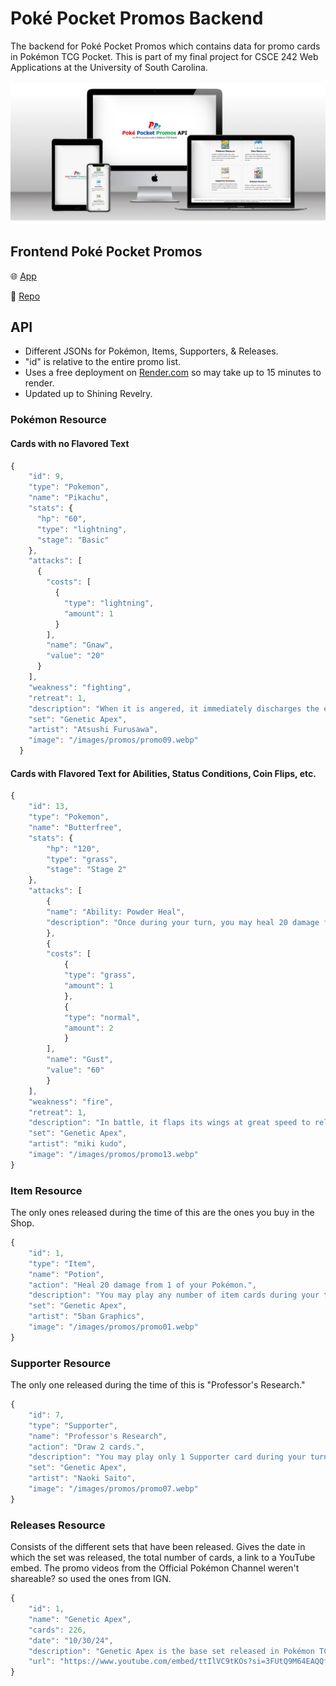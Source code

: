# Poké Pocket Promos Backend

The backend for Poké Pocket Promos which contains data for promo cards in Pokémon TCG Pocket. This is part of my final project for CSCE 242 Web Applications at the University of South Carolina.

![A website show on different devices](./ppp-mockup.png)

## Frontend Poké Pocket Promos

🌐 [App](https://not-josue.github.io/poke-pocket-promos/)

📁 [Repo](https://github.com/not-josue/poke-pocket-promos)

## API

- Different JSONs for Pokémon, Items, Supporters, & Releases.
- "id" is relative to the entire promo list.
- Uses a free deployment on [Render.com](https://render.com/) so may take up to 15 minutes to render.
- Updated up to Shining Revelry.

### Pokémon Resource

#### Cards with no Flavored Text

```js
{
    "id": 9,
    "type": "Pokemon",
    "name": "Pikachu",
    "stats": {
      "hp": "60",
      "type": "lightning",
      "stage": "Basic"
    },
    "attacks": [
      {
        "costs": [
          {
            "type": "lightning",
            "amount": 1
          }
        ],
        "name": "Gnaw",
        "value": "20"
      }
    ],
    "weakness": "fighting",
    "retreat": 1,
    "description": "When it is angered, it immediately discharges the energy stored in the pouches in its cheeks.",
    "set": "Genetic Apex",
    "artist": "Atsushi Furusawa",
    "image": "/images/promos/promo09.webp"
  }
```

#### Cards with Flavored Text for Abilities, Status Conditions, Coin Flips, etc.

```js
{
    "id": 13,
    "type": "Pokemon",
    "name": "Butterfree",
    "stats": {
        "hp": "120",
        "type": "grass",
        "stage": "Stage 2"
    },
    "attacks": [
        {
        "name": "Ability: Powder Heal",
        "description": "Once during your turn, you may heal 20 damage from each of your Pokémon."
        },
        {
        "costs": [
            {
            "type": "grass",
            "amount": 1
            },
            {
            "type": "normal",
            "amount": 2
            }
        ],
        "name": "Gust",
        "value": "60"
        }
    ],
    "weakness": "fire",
    "retreat": 1,
    "description": "In battle, it flaps its wings at great speed to release highly toxic dust into the air.",
    "set": "Genetic Apex",
    "artist": "miki kudo",
    "image": "/images/promos/promo13.webp"
}
```

### Item Resource

The only ones released during the time of this are the ones you buy in the Shop.

```js
{
    "id": 1,
    "type": "Item",
    "name": "Potion",
    "action": "Heal 20 damage from 1 of your Pokémon.",
    "description": "You may play any number of item cards during your turn.",
    "set": "Genetic Apex",
    "artist": "5ban Graphics",
    "image": "/images/promos/promo01.webp"
}
```

### Supporter Resource

The only one released during the time of this is "Professor's Research."

```js
{
    "id": 7,
    "type": "Supporter",
    "name": "Professor's Research",
    "action": "Draw 2 cards.",
    "description": "You may play only 1 Supporter card during your turn",
    "set": "Genetic Apex",
    "artist": "Naoki Saito",
    "image": "/images/promos/promo07.webp"
}
```

### Releases Resource

Consists of the different sets that have been released. Gives the date in which the set was released, the total number of cards, a link to a YouTube embed. The promo videos from the Official Pokémon Channel weren't shareable? so used the ones from IGN.

```js
{
    "id": 1,
    "name": "Genetic Apex",
    "cards": 226,
    "date": "10/30/24",
    "description": "Genetic Apex is the base set released in Pokémon TCG Pocket. It features 3 themed booster packs: Charizard, Mewtwo, and Pikachu with each containing cards exclusive to their theme. The majority of the cards are from Generation 1, but the set also features some Pokémon from other Generations.",
    "url": "https://www.youtube.com/embed/ttIlVC9tKOs?si=3FUtQ9M64EAQQfOj"
}
```
